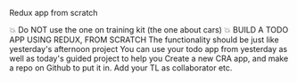 Redux app from scratch

:boom: Do NOT use the one on training kit (the one about cars) :boom:
BUILD A TODO APP USING REDUX, FROM SCRATCH
The functionality should be just like yesterday's afternoon project
You can use your todo app from yesterday as well as today's guided project to help you
Create a new CRA app, and make a repo on Github to put it in.
Add your TL as collaborator etc.

